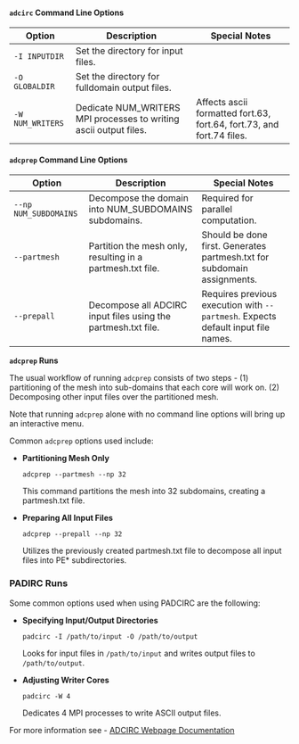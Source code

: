 
#### `adcirc` Command Line Options

| Option                            | Description                                                                                   | Special Notes                                                                                 |
| --------------------------------- | --------------------------------------------------------------------------------------------- | --------------------------------------------------------------------------------------------- |
| `-I INPUTDIR`                     | Set the directory for input files.                                                            |                                                                                               |
| `-O GLOBALDIR`                    | Set the directory for fulldomain output files.                                                |                                                                                               |
| `-W NUM_WRITERS`                  | Dedicate NUM_WRITERS MPI processes to writing ascii output files.                             | Affects ascii formatted fort.63, fort.64, fort.73, and fort.74 files.                         |

#### `adcprep` Command Line Options

| Option                | Description                                                                                   | Special Notes                                                                    |
| --------------------- | --------------------------------------------------------------------------------------------- | -------------------------------------------------------------------------------- |
| `--np NUM_SUBDOMAINS` | Decompose the domain into NUM_SUBDOMAINS subdomains.                                          | Required for parallel computation.                                               |
| `--partmesh`          | Partition the mesh only, resulting in a partmesh.txt file.                                    | Should be done first. Generates partmesh.txt for subdomain assignments.          |
| `--prepall`           | Decompose all ADCIRC input files using the partmesh.txt file.                                 | Requires previous execution with `--partmesh`. Expects default input file names. |

**`adcprep` Runs**

The usual workflow of running `adcprep` consists of two steps - (1) partitioning of the mesh into sub-domains that each core will work on. (2) Decomposing other input files over the partitioned mesh.

Note that running `adcprep` alone with no command line options will bring up an interactive menu. 

Common `adcprep` options used include:

- **Partitioning Mesh Only**

  ```
  adcprep --partmesh --np 32
  ```
  
  This command partitions the mesh into 32 subdomains, creating a partmesh.txt file.

- **Preparing All Input Files**

  ```
  adcprep --prepall --np 32
  ```
  
  Utilizes the previously created partmesh.txt file to decompose all input files into PE* subdirectories.

### PADIRC Runs

Some common options used when using PADCIRC are the following:

- **Specifying Input/Output Directories**

  ```
  padcirc -I /path/to/input -O /path/to/output
  ```
  
  Looks for input files in `/path/to/input` and writes output files to `/path/to/output`.

- **Adjusting Writer Cores**

  ```
  padcirc -W 4
  ```
  
  Dedicates 4 MPI processes to write ASCII output files.

For more information see - [ADCIRC Webpage Documentation](https://adcirc.org/home/documentation/generic-adcirc-command-line-options/)

